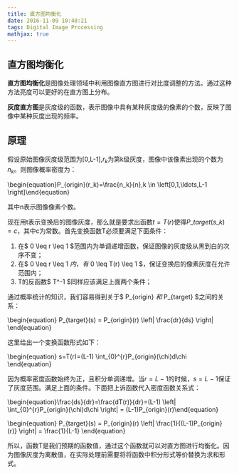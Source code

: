 ```yaml
---
title: 直方图均衡化
date: 2016-11-09 10:40:21
tags: Digital Image Processing
mathjax: true
---
```


## 直方图均衡化

**直方图均衡化**是图像处理领域中利用图像直方图进行对比度调整的方法。通过这种方法亮度可以更好的在直方图上分布。

<!-- more -->

**灰度直方图**是灰度级的函数，表示图像中具有某种灰度级的像素的个数，反映了图像中某种灰度出现的频率。

## 原理

假设原始图像灰度级范围为[0,L-1],$r_k$为第k级灰度，图像中该像素出现的个数为$n_k$。则图像概率密度为：

\begin{equation}P_{origin}(r_k)=\frac{n_k}{n},k \in \left[0,1,\ldots,L-1 \right]\end{equation}

其中n表示图像像素个数。

现在用t表示变换后的图像灰度，那么就是要求出函数$t=T(r)$使得$P\_{target}(s\_k)=c$，其中c为常数。首先变换函数T必须要满足下面条件：

1. 在$ 0 \leq r \leq 1 $范围内为单调递增函数，保证图像的灰度级从黑到白的次序不变；
2. 在$ 0 \leq r \leq 1 $内，有$ 0 \leq T(r) \leq 1 $，保证变换后的像素灰度在允许范围内；
3. T的反函数$ T^-1 $同样应该满足上面两个条件；

通过概率统计的知识，我们容易得到关于$ P\_{origin} $和$ P\_{target} $之间的关系：

\begin{equation} P\_{target}(s) = P\_{origin}(r) \left| \frac{dr}{ds} \right| \end{equation}

这里给出一个变换函数形式如下：

\begin{equation} s=T(r)=(L-1) \int\_{0}^{r}P\_{origin}(\chi)d\chi \end{equation}

因为概率密度函数始终为正，且积分单调递增。当$r=L-1$的时候，$s=L-1$保证了灰度范围。满足上面的条件。下面把上诉函数代入密度函数关系式：

\begin{equation}\frac{ds}{dr}=\frac{dT(r)}{dr}=(L-1) \left| \int\_{0}^{r}P\_{origin}(\chi)d\chi \right| = (L-1)P\_{origin}(r)\end{equation}

\begin{equation} P\_{target}(s) = P\_{origin}(r) \left| \frac{1}{(L-1)P\_{origin}(r)} \right| = \frac{1}{L-1} \end{equation}

所以，函数T是我们预期的函数值，通过这个函数就可以对直方图进行均衡化。因为图像灰度为离散值，在实际处理前需要将将函数中积分形式等价替换为求和形式。
